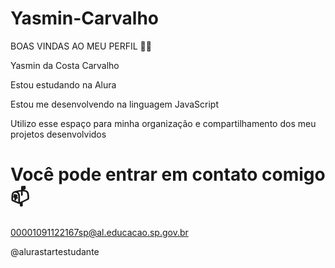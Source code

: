 # Yasmin-Carvalho

BOAS VINDAS AO MEU PERFIL 💙💙

Yasmin da Costa Carvalho

Estou estudando na Alura

Estou me desenvolvendo na linguagem JavaScript

Utilizo esse espaço para minha organização e compartilhamento dos meu projetos desenvolvidos

# Você pode entrar em contato comigo 📫

00001091122167sp@al.educacao.sp.gov.br

@alurastartestudante
